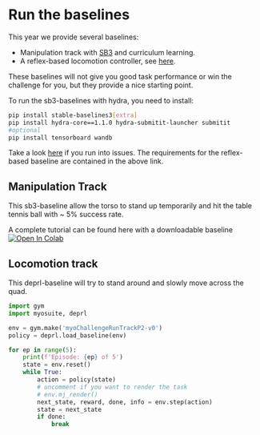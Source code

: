 # Run the baselines
This year we provide several baselines:
* Manipulation track with [SB3](https://stable-baselines3.readthedocs.io/en/master/modules/ppo.html) and curriculum learning. 
* A reflex-based locomotion controller, see [here](https://myosuite.readthedocs.io/en/latest/baselines.html#myolegreflex-baseline).

These baselines will not give you good task performance or win the challenge for you, but they provide a nice starting point.

To run the sb3-baselines with hydra, you need to install:

``` bash
pip install stable-baselines3[extra]
pip install hydra-core==1.1.0 hydra-submitit-launcher submitit
#optional
pip install tensorboard wandb
```
Take a look [here](https://stable-baselines3.readthedocs.io/en/master/guide/install.html) if you run into issues.
The requirements for the reflex-based baseline are contained in the above link.

## Manipulation Track
This sb3-baseline allow the torso to stand up temporarily and hit the table tennis ball with ~ 5% success rate.

A complete tutorial can be found here with a downloadable baseline [![Open In Colab](https://colab.research.google.com/assets/colab-badge.svg)](https://colab.research.google.com/drive/1jQFmID4mo7KnlpngMiuY98iYGmylQ3IZ?usp=sharing)

## Locomotion track
This deprl-baseline will try to stand around and slowly move across the quad.
``` python
import gym
import myosuite, deprl

env = gym.make('myoChallengeRunTrackP2-v0')
policy = deprl.load_baseline(env)

for ep in range(5):
    print(f'Episode: {ep} of 5')
    state = env.reset()
    while True:
        action = policy(state)
        # uncomment if you want to render the task
        # env.mj_render()
        next_state, reward, done, info = env.step(action)
        state = next_state
        if done: 
            break
```


